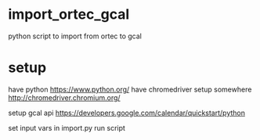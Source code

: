 # import_ortec_gcal
python script to import from ortec to gcal

# setup
have python
https://www.python.org/
have chromedriver setup somewhere
http://chromedriver.chromium.org/

setup gcal api
https://developers.google.com/calendar/quickstart/python

set input vars in import.py
run script